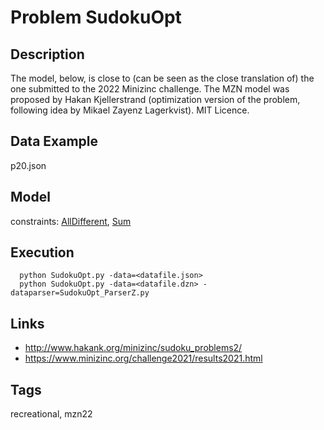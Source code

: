 # Problem SudokuOpt
## Description
The model, below, is close to (can be seen as the close translation of) the one submitted to the 2022 Minizinc challenge.
The MZN model was proposed by Hakan Kjellerstrand (optimization version of the problem, following idea by Mikael Zayenz Lagerkvist).
MIT Licence.

## Data Example
  p20.json

## Model
  constraints: [AllDifferent](http://pycsp.org/documentation/constraints/AllDifferent), [Sum](http://pycsp.org/documentation/constraints/Sum)

## Execution
```
  python SudokuOpt.py -data=<datafile.json>
  python SudokuOpt.py -data=<datafile.dzn> -dataparser=SudokuOpt_ParserZ.py
```

## Links
  - http://www.hakank.org/minizinc/sudoku_problems2/
  - https://www.minizinc.org/challenge2021/results2021.html

## Tags
  recreational, mzn22
